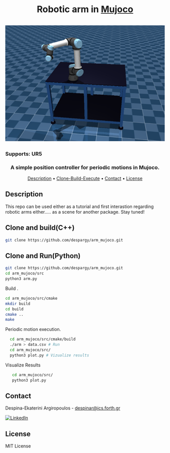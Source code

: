 
<h1 align="center">






</h1>

<h1 align="center">
  <!-- <br>
  <a href="https://github.com/despargy/arm_mujoco"><img src="maestro_mujoco.drawio.png" alt="Maestro Mujoco" width="600"></a>
  <br> -->
  Robotic arm in  <a href="https://mujoco.org/" target="_blank">Mujoco</a>
  <br>

<!-- add image -->
   <br>
   <a href="https://github.com/despargy/arm_mujoco/src/assets/ur5_arm_mjx.png"><img src="/src/assets/ur5_arm_mjx.png" alt="Maestro Mujoco" width="600"></a>
   <br>

</h1>



<h3>Supports: UR5 </h3>
<h3 align="center"> A simple position controller for periodic motions in Mujoco.</h3> 

<p align="center">
  <a href="#Description">Description</a> •
  <a href="#Clone-and-build">Clone-Build-Execute</a> •
  <a href="#contact">Contact</a> •
  <a href="#license">License</a>
</p>


## Description

This repo can be used either as a tutorial and first interastion regarding robotic arms either..... as a scene for another package. Stay tuned!


## Clone and build(C++)

   ```sh
   git clone https://github.com/despargy/arm_mujoco.git
   ```
## Clone and Run(Python)

   ```sh
   git clone https://github.com/despargy/arm_mujoco.git
   cd arm_mujoco/src
   python3 arm.py
   ```

Build .
   ```sh
   cd arm_mujoco/src/cmake 
   mkdir build
   cd build
   cmake ..
   make
   ```


Periodic motion execution.
 ```sh
   cd arm_mujoco/src/cmake/build
   ./arm > data.csv # Run 
   cd arm_mujoco/src/
   python3 plot.py # Vizualize results
   ```

Visualize Results

```sh
   cd arm_mujoco/src/
   python3 plot.py
   ```



## Contact
   Despina-Ekaterini Argiropoulos - despinar@ics.forth.gr         

[![LinkedIn][linkedin-shield]][linkedin-url] 


[linkedin-shield]: https://img.shields.io/badge/-LinkedIn-black.svg?style=for-the-badge&logo=linkedin&colorB=555
[linkedin-url]:https://www.linkedin.com/in/despar/


## License

MIT License
